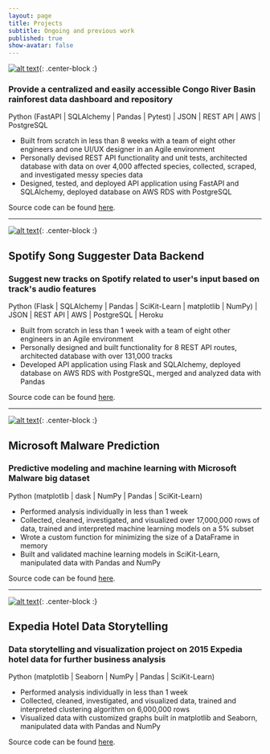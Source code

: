 ```yaml
---
layout: page
title: Projects
subtitle: Ongoing and previous work
published: true
show-avatar: false
---
```

[![alt text][image1]][hyperlink1]{: .center-block :}

  [hyperlink1]: https://projectcanopy.org/
  [image1]: {{site.baseurl}}/img/project-canopy-banner.png "Project Canopy"

### Provide a centralized and easily accessible Congo River Basin rainforest data dashboard and repository

Python (FastAPI \| SQLAlchemy \| Pandas \| Pytest) \| JSON \| REST API \| AWS \| PostgreSQL

- Built from scratch in less than 8 weeks with a team of eight other engineers and one UI/UX designer in an Agile environment
- Personally devised REST API functionality and unit tests, architected database with data on over 4,000 affected species, collected, scraped, and investigated messy species data
- Designed, tested, and deployed API application using FastAPI and SQLAlchemy, deployed database on AWS RDS with PostgreSQL

Source code can be found [here](https://github.com/Lambda-School-Labs/project-canopy-ds).

---

[![alt text][image2]][hyperlink2]{: .center-block :}

  [hyperlink2]: https://sss-data-backend.herokuapp.com/
  [image2]: {{site.baseurl}}/img/spotify-banner.png "Spotify Song Suggester"

## Spotify Song Suggester Data Backend

### Suggest new tracks on Spotify related to user's input based on track's audio features

Python (Flask \| SQLAlchemy \| Pandas \| SciKit-Learn \| matplotlib \| NumPy) \| JSON \| REST API \| AWS \| PostgreSQL \| Heroku

- Built from scratch in less than 1 week with a team of eight other engineers in an Agile environment
- Personally designed and built functionality for 8 REST API routes, architected database with over 131,000 tracks
- Developed API application using Flask and SQLAlchemy, deployed database on AWS RDS with PostgreSQL, merged and analyzed data with Pandas

Source code can be found [here](https://github.com/bw-spotify-song-suggester-4/data-science).

---

[![alt text][image3]][hyperlink3]{: .center-block :}

  [hyperlink3]: https://medium.com/@jwross24/predicting-malware-and-protecting-windows-machines-with-machine-learning-44cd92691fda
  [image3]: {{site.baseurl}}/img/microsoft-banner.png "Microsoft Malware Prediction"

## Microsoft Malware Prediction

### Predictive modeling and machine learning with Microsoft Malware big dataset

Python (matplotlib \| dask \| NumPy \| Pandas \| SciKit-Learn)

- Performed analysis individually in less than 1 week
- Collected, cleaned, investigated, and visualized over 17,000,000 rows of data, trained and interpreted machine learning models on a 5% subset
- Wrote a custom function for minimizing the size of a DataFrame in memory
- Built and validated machine learning models in SciKit-Learn, manipulated data with Pandas and NumPy

Source code can be found [here](https://github.com/jwross24/DS-Unit-2-Build).

---

[![alt text][image4]][hyperlink4]{: .center-block :}

  [hyperlink4]: https://medium.com/@jwross24/expedia-wants-you-87217e12cbc3
  [image4]: {{site.baseurl}}/img/microsoft-banner.png "Expedia Hotel Data Storytelling"

## Expedia Hotel Data Storytelling

### Data storytelling and visualization project on 2015 Expedia hotel data for further business analysis

Python (matplotlib \| Seaborn \| NumPy \| Pandas \| SciKit-Learn)

- Performed analysis individually in less than 1 week
- Collected, cleaned, investigated, and visualized data, trained and interpreted clustering algorithm on 6,000,000 rows
- Visualized data with customized graphs built in matplotlib and Seaborn, manipulated data with Pandas and NumPy

Source code can be found [here](https://github.com/jwross24/DS-Unit-1-Build).